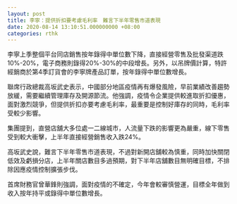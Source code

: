```yaml
---
layout: post
title: 李寧：提供折扣要考慮毛利率　難言下半年零售市道表現
date: 2020-08-14 13:10:51.000000000 +08:00
categories: rthk
---
```


李寧上季整個平台同店銷售按年錄得中單位數下降，直接經營零售及批發渠道跌10%-20%，電子商務則錄得20%-30%的中段增長。另外，以吊牌價計算，特許經銷商於第4季訂貨會的李寧牌產品訂單，按年錄得中單位數增長。

聯席行政總裁高坂武史表示，中國部分地區疫情再有爆發風險，早前業績改善趨勢放緩，需要繼續管理庫存及開源節流。他強調，疫情令企業提供較進取折扣優惠，面對激烈競爭，但提供折扣亦要考慮毛利率，最重要是控制好庫存的同時，毛利率受較少影響。

集團提到，直營店舖大多位處一二線城市，人流量下跌的影響更為嚴重，線下零售受到較大衝擊，上半年直接經營銷售收入跌24%。

高坂武史說，難言下半年零售市道表現，不過對新開店舖較為慎重，同時加快關閉低效及虧損分店，上半年關店數目多過預期，對下半年店舖數目無明確目標，不排除因應疫情控制擴張步伐。

首席財務官曾華鋒則強調，面對疫情的不確定，今年會較審慎營運，目標全年做到收入按年持平或錄得中單位數增長。
